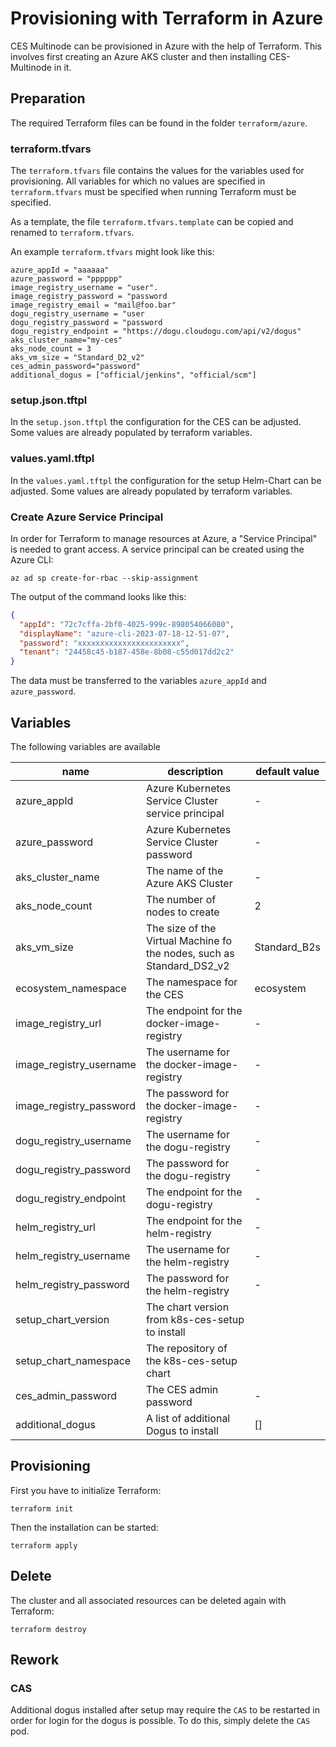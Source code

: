 # Provisioning with Terraform in Azure

CES Multinode can be provisioned in Azure with the help of Terraform.
This involves first creating an Azure AKS cluster and then installing CES-Multinode in it.

## Preparation

The required Terraform files can be found in the folder `terraform/azure`.

### terraform.tfvars

The `terraform.tfvars` file contains the values for the variables used for provisioning.
All variables for which no values are specified in `terraform.tfvars` must be specified when running Terraform
must be specified.

As a template, the file `terraform.tfvars.template` can be copied and renamed to `terraform.tfvars`.

An example `terraform.tfvars` might look like this:

```
azure_appId = "aaaaaa"
azure_password = "pppppp"
image_registry_username = "user".
image_registry_password = "password
image_registry_email = "mail@foo.bar"
dogu_registry_username = "user
dogu_registry_password = "password
dogu_registry_endpoint = "https://dogu.cloudogu.com/api/v2/dogus"
aks_cluster_name="my-ces"
aks_node_count = 3
aks_vm_size = "Standard_D2_v2"
ces_admin_password="password"
additional_dogus = ["official/jenkins", "official/scm"]
```

### setup.json.tftpl

In the `setup.json.tftpl` the configuration for the CES can be adjusted.
Some values are already populated by terraform variables.

### values.yaml.tftpl

In the `values.yaml.tftpl` the configuration for the setup Helm-Chart can be adjusted.
Some values are already populated by terraform variables.

### Create Azure Service Principal

In order for Terraform to manage resources at Azure, a "Service Principal" is needed to grant access.
A service principal can be created using the Azure CLI:

```shell
az ad sp create-for-rbac --skip-assignment
```

The output of the command looks like this:

```json
{
  "appId": "72c7cffa-2bf0-4025-999c-898054066080",
  "displayName": "azure-cli-2023-07-18-12-51-07",
  "password": "xxxxxxxxxxxxxxxxxxxxxxx",
  "tenant": "24458c45-b187-458e-8b08-c55d017dd2c2"
}
```

The data must be transferred to the variables `azure_appId` and `azure_password`.

## Variables

The following variables are available

| name                    | description                                                           | default value |
|-------------------------|-----------------------------------------------------------------------|---------------|
| azure_appId             | Azure Kubernetes Service Cluster service principal                    | -             |
| azure_password          | Azure Kubernetes Service Cluster password                             | -             |
| aks_cluster_name        | The name of the Azure AKS Cluster                                     | -             |
| aks_node_count          | The number of nodes to create                                         | 2             |
| aks_vm_size             | The size of the Virtual Machine fo the nodes, such as Standard_DS2_v2 | Standard_B2s  |
| ecosystem_namespace     | The namespace for the CES                                             | ecosystem     |
| image_registry_url      | The endpoint for the docker-image-registry                            | -             |
| image_registry_username | The username for the docker-image-registry                            | -             |
| image_registry_password | The password for the docker-image-registry                            | -             |
| dogu_registry_username  | The username for the dogu-registry                                    | -             |
| dogu_registry_password  | The password for the dogu-registry                                    | -             |
| dogu_registry_endpoint  | The endpoint for the dogu-registry                                    | -             |
| helm_registry_url       | The endpoint for the helm-registry                                    | -             |
| helm_registry_username  | The username for the helm-registry                                    | -             |
| helm_registry_password  | The password for the helm-registry                                    | -             |
| setup_chart_version     | The chart version from k8s-ces-setup to install                       |               |
| setup_chart_namespace   | The repository of the k8s-ces-setup chart                             |               |
| ces_admin_password      | The CES admin password                                                | -             |
| additional_dogus        | A list of additional Dogus to install                                 | []            |

## Provisioning

First you have to initialize Terraform:

```shell
terraform init
```

Then the installation can be started:

```shell
terraform apply
```

## Delete

The cluster and all associated resources can be deleted again with Terraform:

```shell
terraform destroy
```

## Rework

### CAS

Additional dogus installed after setup may require the `CAS` to be restarted in order for login for the dogus is possible.
To do this, simply delete the `CAS` pod.